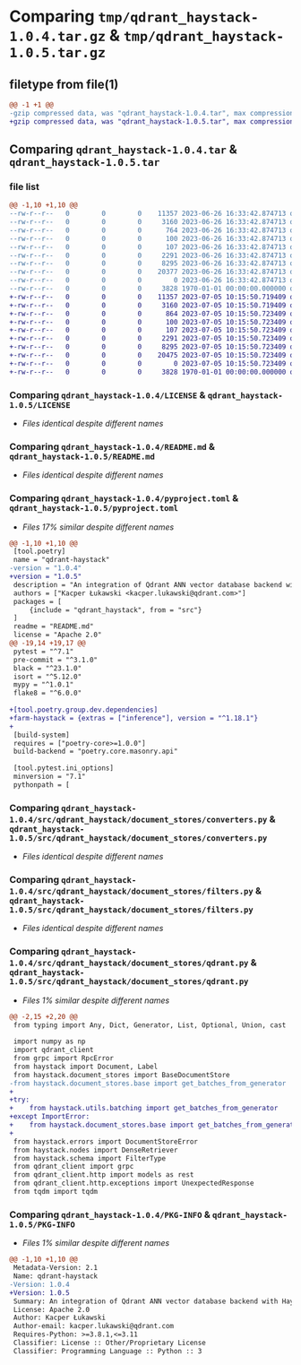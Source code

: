 # Comparing `tmp/qdrant_haystack-1.0.4.tar.gz` & `tmp/qdrant_haystack-1.0.5.tar.gz`

## filetype from file(1)

```diff
@@ -1 +1 @@
-gzip compressed data, was "qdrant_haystack-1.0.4.tar", max compression
+gzip compressed data, was "qdrant_haystack-1.0.5.tar", max compression
```

## Comparing `qdrant_haystack-1.0.4.tar` & `qdrant_haystack-1.0.5.tar`

### file list

```diff
@@ -1,10 +1,10 @@
--rw-r--r--   0        0        0    11357 2023-06-26 16:33:42.874713 qdrant_haystack-1.0.4/LICENSE
--rw-r--r--   0        0        0     3160 2023-06-26 16:33:42.874713 qdrant_haystack-1.0.4/README.md
--rw-r--r--   0        0        0      764 2023-06-26 16:33:42.874713 qdrant_haystack-1.0.4/pyproject.toml
--rw-r--r--   0        0        0      100 2023-06-26 16:33:42.874713 qdrant_haystack-1.0.4/src/qdrant_haystack/__init__.py
--rw-r--r--   0        0        0      107 2023-06-26 16:33:42.874713 qdrant_haystack-1.0.4/src/qdrant_haystack/document_stores/__init__.py
--rw-r--r--   0        0        0     2291 2023-06-26 16:33:42.874713 qdrant_haystack-1.0.4/src/qdrant_haystack/document_stores/converters.py
--rw-r--r--   0        0        0     8295 2023-06-26 16:33:42.874713 qdrant_haystack-1.0.4/src/qdrant_haystack/document_stores/filters.py
--rw-r--r--   0        0        0    20377 2023-06-26 16:33:42.874713 qdrant_haystack-1.0.4/src/qdrant_haystack/document_stores/qdrant.py
--rw-r--r--   0        0        0        0 2023-06-26 16:33:42.874713 qdrant_haystack-1.0.4/src/qdrant_haystack/utils.py
--rw-r--r--   0        0        0     3828 1970-01-01 00:00:00.000000 qdrant_haystack-1.0.4/PKG-INFO
+-rw-r--r--   0        0        0    11357 2023-07-05 10:15:50.719409 qdrant_haystack-1.0.5/LICENSE
+-rw-r--r--   0        0        0     3160 2023-07-05 10:15:50.719409 qdrant_haystack-1.0.5/README.md
+-rw-r--r--   0        0        0      864 2023-07-05 10:15:50.723409 qdrant_haystack-1.0.5/pyproject.toml
+-rw-r--r--   0        0        0      100 2023-07-05 10:15:50.723409 qdrant_haystack-1.0.5/src/qdrant_haystack/__init__.py
+-rw-r--r--   0        0        0      107 2023-07-05 10:15:50.723409 qdrant_haystack-1.0.5/src/qdrant_haystack/document_stores/__init__.py
+-rw-r--r--   0        0        0     2291 2023-07-05 10:15:50.723409 qdrant_haystack-1.0.5/src/qdrant_haystack/document_stores/converters.py
+-rw-r--r--   0        0        0     8295 2023-07-05 10:15:50.723409 qdrant_haystack-1.0.5/src/qdrant_haystack/document_stores/filters.py
+-rw-r--r--   0        0        0    20475 2023-07-05 10:15:50.723409 qdrant_haystack-1.0.5/src/qdrant_haystack/document_stores/qdrant.py
+-rw-r--r--   0        0        0        0 2023-07-05 10:15:50.723409 qdrant_haystack-1.0.5/src/qdrant_haystack/utils.py
+-rw-r--r--   0        0        0     3828 1970-01-01 00:00:00.000000 qdrant_haystack-1.0.5/PKG-INFO
```

### Comparing `qdrant_haystack-1.0.4/LICENSE` & `qdrant_haystack-1.0.5/LICENSE`

 * *Files identical despite different names*

### Comparing `qdrant_haystack-1.0.4/README.md` & `qdrant_haystack-1.0.5/README.md`

 * *Files identical despite different names*

### Comparing `qdrant_haystack-1.0.4/pyproject.toml` & `qdrant_haystack-1.0.5/pyproject.toml`

 * *Files 17% similar despite different names*

```diff
@@ -1,10 +1,10 @@
 [tool.poetry]
 name = "qdrant-haystack"
-version = "1.0.4"
+version = "1.0.5"
 description = "An integration of Qdrant ANN vector database backend with Haystack"
 authors = ["Kacper Łukawski <kacper.lukawski@qdrant.com>"]
 packages = [
     {include = "qdrant_haystack", from = "src"}
 ]
 readme = "README.md"
 license = "Apache 2.0"
@@ -19,14 +19,17 @@
 pytest = "^7.1"
 pre-commit = "^3.1.0"
 black = "^23.1.0"
 isort = "^5.12.0"
 mypy = "^1.0.1"
 flake8 = "^6.0.0"
 
+[tool.poetry.group.dev.dependencies]
+farm-haystack = {extras = ["inference"], version = "^1.18.1"}
+
 [build-system]
 requires = ["poetry-core>=1.0.0"]
 build-backend = "poetry.core.masonry.api"
 
 [tool.pytest.ini_options]
 minversion = "7.1"
 pythonpath = [
```

### Comparing `qdrant_haystack-1.0.4/src/qdrant_haystack/document_stores/converters.py` & `qdrant_haystack-1.0.5/src/qdrant_haystack/document_stores/converters.py`

 * *Files identical despite different names*

### Comparing `qdrant_haystack-1.0.4/src/qdrant_haystack/document_stores/filters.py` & `qdrant_haystack-1.0.5/src/qdrant_haystack/document_stores/filters.py`

 * *Files identical despite different names*

### Comparing `qdrant_haystack-1.0.4/src/qdrant_haystack/document_stores/qdrant.py` & `qdrant_haystack-1.0.5/src/qdrant_haystack/document_stores/qdrant.py`

 * *Files 1% similar despite different names*

```diff
@@ -2,15 +2,20 @@
 from typing import Any, Dict, Generator, List, Optional, Union, cast
 
 import numpy as np
 import qdrant_client
 from grpc import RpcError
 from haystack import Document, Label
 from haystack.document_stores import BaseDocumentStore
-from haystack.document_stores.base import get_batches_from_generator
+
+try:
+    from haystack.utils.batching import get_batches_from_generator
+except ImportError:
+    from haystack.document_stores.base import get_batches_from_generator
+
 from haystack.errors import DocumentStoreError
 from haystack.nodes import DenseRetriever
 from haystack.schema import FilterType
 from qdrant_client import grpc
 from qdrant_client.http import models as rest
 from qdrant_client.http.exceptions import UnexpectedResponse
 from tqdm import tqdm
```

### Comparing `qdrant_haystack-1.0.4/PKG-INFO` & `qdrant_haystack-1.0.5/PKG-INFO`

 * *Files 1% similar despite different names*

```diff
@@ -1,10 +1,10 @@
 Metadata-Version: 2.1
 Name: qdrant-haystack
-Version: 1.0.4
+Version: 1.0.5
 Summary: An integration of Qdrant ANN vector database backend with Haystack
 License: Apache 2.0
 Author: Kacper Łukawski
 Author-email: kacper.lukawski@qdrant.com
 Requires-Python: >=3.8.1,<=3.11
 Classifier: License :: Other/Proprietary License
 Classifier: Programming Language :: Python :: 3
```

